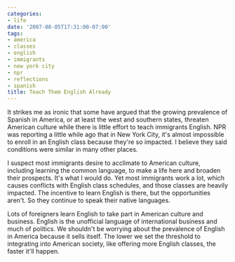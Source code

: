 ```yaml
---
categories:
- life
date: '2007-08-05T17:31:00-07:00'
tags:
- america
- classes
- english
- immigrants
- new york city
- npr
- reflections
- spanish
title: Teach Them English Already
---
```


It strikes me as ironic that some have argued that the growing prevalence of Spanish in America, or at least the west and southern states, threaten American culture while there is little effort to teach immigrants English. NPR was reporting a little while ago that in New York City, it's almost impossible to enroll in an English class because they're so impacted. I believe they said conditions were similar in many other places.

I suspect most immigrants desire to acclimate to American culture, including learning the common language, to make a life here and broaden their prospects. It's what I would do. Yet most immigrants work a lot, which causes conflicts with English class schedules, and those classes are heavily impacted. The incentive to learn English is there, but the opportunities aren't. So they continue to speak their native languages.

Lots of foreigners learn English to take part in American culture and business. English is the unofficial language of international business and much of politics. We shouldn't be worrying about the prevalence of English in America because it sells itself. The lower we set the threshold to integrating into American society, like offering more English classes, the faster it'll happen.
